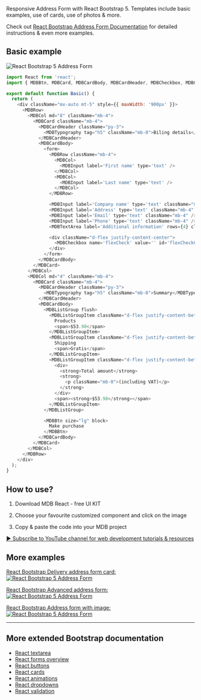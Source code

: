 Responsive Address Form with React Bootstrap 5. Templates include basic examples, use of cards, use of photos & more.

Check out [React Bootstrap Address Form Documentation](https://mdbootstrap.com/docs/react/extended/bootstrap-address-form/) for detailed instructions & even more examples.

## Basic example

![React Bootstrap 5 Address Form](https://mdbootstrap.com/img/Marketing/github/address-form/basic.png)

```js
import React from 'react';
import { MDBBtn, MDBCard, MDBCardBody, MDBCardHeader, MDBCheckbox, MDBCol, MDBInput, MDBListGroup, MDBListGroupItem, MDBRow, MDBTextArea, MDBTypography } from 'mdb-react-ui-kit';

export default function Basic() {
  return (
    <div className="mx-auto mt-5" style={{ maxWidth: '900px' }}>
      <MDBRow>
        <MDBCol md="8" className="mb-4">
          <MDBCard className="mb-4">
            <MDBCardHeader className="py-3">
              <MDBTypography tag="h5" className="mb-0">Biling details</MDBTypography>
            </MDBCardHeader>
            <MDBCardBody>
              <form>
                <MDBRow className="mb-4">
                  <MDBCol>
                    <MDBInput label='First name' type='text' />
                  </MDBCol>
                  <MDBCol>
                    <MDBInput label='Last name' type='text' />
                  </MDBCol>
                </MDBRow>

                <MDBInput label='Company name' type='text' className="mb-4" />
                <MDBInput label='Address' type='text' className="mb-4" />
                <MDBInput label='Email' type='text' className="mb-4" />
                <MDBInput label='Phone' type='text' className="mb-4" />
                <MDBTextArea label='Additional information' rows={4} className="mb-4" />

                <div className="d-flex justify-content-center">
                  <MDBCheckbox name='flexCheck' value='' id='flexCheckChecked' label='Create an account?' defaultChecked />
                </div>
              </form>
            </MDBCardBody>
          </MDBCard>
        </MDBCol>
        <MDBCol md="4" className="mb-4">
          <MDBCard className="mb-4">
            <MDBCardHeader className="py-3">
              <MDBTypography tag="h5" className="mb-0">Summary</MDBTypography>
            </MDBCardHeader>
            <MDBCardBody>
              <MDBListGroup flush>
                <MDBListGroupItem className="d-flex justify-content-between align-items-center border-0 px-0 pb-0">
                  Products
                  <span>$53.98</span>
                </MDBListGroupItem>
                <MDBListGroupItem className="d-flex justify-content-between align-items-center px-0">
                  Shipping
                  <span>Gratis</span>
                </MDBListGroupItem>
                <MDBListGroupItem className="d-flex justify-content-between align-items-center border-0 px-0 mb-3">
                  <div>
                    <strong>Total amount</strong>
                    <strong>
                      <p className="mb-0">(including VAT)</p>
                    </strong>
                  </div>
                  <span><strong>$53.98</strong></span>
                </MDBListGroupItem>
              </MDBListGroup>

              <MDBBtn size="lg" block>
                Make purchase
              </MDBBtn>
            </MDBCardBody>
          </MDBCard>
        </MDBCol>
      </MDBRow>
    </div>
  );
}
```

## How to use?

1. Download MDB React - free UI KIT

2. Choose your favourite customized component and click on the image

3. Copy & paste the code into your MDB project

[▶️ Subscribe to YouTube channel for web development tutorials & resources](https://www.youtube.com/MDBootstrap?sub_confirmation=1)

## More examples

[React Bootstrap Delivery address form card:
![React Bootstrap 5 Address Form](https://mdbootstrap.com/img/Marketing/github/address-form/section-2.png)](https://mdbootstrap.com/docs/react/extended/bootstrap-address-form/#address-form-card)

[React Bootstrap Advanced address form:
![React Bootstrap 5 Address Form](https://mdbootstrap.com/img/Marketing/github/address-form/section-3.png)](https://mdbootstrap.com/docs/react/extended/bootstrap-address-form/#advanced-address-form)

[React Bootstrap Address form with image:
![React Bootstrap 5 Address Form](https://mdbootstrap.com/img/Marketing/github/address-form/section-4.png)](https://mdbootstrap.com/docs/react/extended/bootstrap-address-form/#address-form-image)

___

## More extended Bootstrap documentation

<ul>
<li><a href="https://mdbootstrap.com/docs/react/extended/textarea/">React textarea</a></li>
<li><a href="https://mdbootstrap.com/docs/react/forms/overview/">React forms overview</a></li>
<li><a href="https://mdbootstrap.com/docs/react/components/buttons/">React buttons</a></li>
<li><a href="https://mdbootstrap.com/docs/react/components/cards/">React cards</a></li>
<li><a href="https://mdbootstrap.com/docs/react/content-styles/animations/">React animations</a></li>
<li><a href="https://mdbootstrap.com/docs/react/components/dropdowns/">React dropdowns</a></li>
<li><a href="https://mdbootstrap.com/docs/react/forms/validation/">React validation</a></li>
</ul>